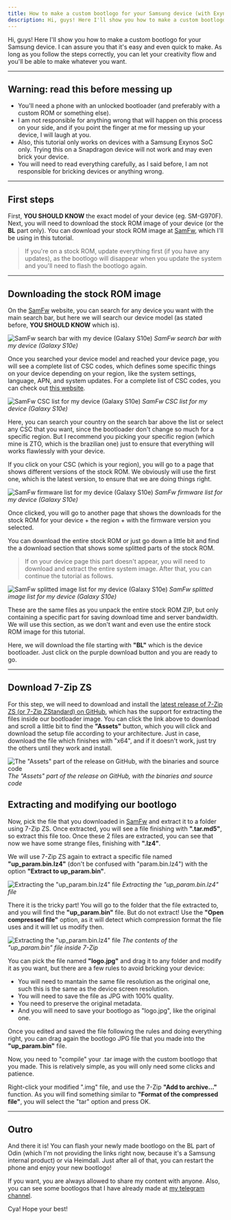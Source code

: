 ```yaml
---
title: How to make a custom bootlogo for your Samsung device (with Exynos)
description: Hi, guys! Here I'll show you how to make a custom bootlogo for your Samsung device.
---
```

Hi, guys! Here I'll show you how to make a custom bootlogo for your Samsung device. I can assure you that it's easy and even quick to make. As long as you follow the steps correctly, you can let your creativity flow and you'll be able to make whatever you want.

<hr>

## Warning: read this before messing up
- You'll need a phone with an unlocked bootloader (and preferably with a custom ROM or something else).
- I am not responsible for anything wrong that will happen on this process on your side, and if you point the finger at me for messing up your device, I will laugh at you.
- Also, this tutorial only works on devices with a Samsung Exynos SoC only. Trying this on a Snapdragon device will not work and may even brick your device.
- You will need to read everything carefully, as I said before, I am not responsible for bricking devices or anything wrong.

<hr>

## First steps
First, **YOU SHOULD KNOW** the exact model of your device (eg. SM-G970F). Next, you will need to download the stock ROM image of your device (or the **BL** part only). You can download your stock ROM image at [SamFw][samfw], which I'll be using in this tutorial.
> If you're on a stock ROM, update everything first (if you have any updates), as the bootlogo will disappear when you update the system and you'll need to flash the bootlogo again.

<hr>

## Downloading the stock ROM image
On the [SamFw][samfw] website, you can search for any device you want with the main search bar, but here we will search our device model (as stated before, **YOU SHOULD KNOW** which is).

![SamFw search bar with my device (Galaxy S10e)](https://telegra.ph/file/a555f57315f4021615848.jpg)
_SamFw search bar with my device (Galaxy S10e)_

Once you searched your device model and reached your device page, you will see a complete list of CSC codes, which defines some specific things on your device depending on your region, like the system settings, language, APN, and system updates. For a complete list of CSC codes, you can check out [this website][csc].

![SamFw CSC list for my device (Galaxy S10e)](https://telegra.ph/file/343ed2bf024a1345c64e4.jpg)
_SamFw CSC list for my device (Galaxy S10e)_

Here, you can search your country on the search bar above the list or select any CSC that you want, since the bootloader don't change so much for a specific region. But I recommend you picking your specific region (which mine is ZTO, which is the brazilian one) just to ensure that everything will works flawlessly with your device.

If you click on your CSC (which is your region), you will go to a page that shows different versions of the stock ROM. We obviously will use the first one, which is the latest version, to ensure that we are doing things right.

![SamFw firmware list for my device (Galaxy S10e)](https://telegra.ph/file/3c638ff943dcf7e564f3e.jpg)
_SamFw firmware list for my device (Galaxy S10e)_ 

Once clicked, you will go to another page that shows the downloads for the stock ROM for your device + the region + with the firmware version you selected.

You can download the entire stock ROM or just go down a little bit and find the a download section that shows some splitted parts of the stock ROM.

> If on your device page this part doesn't appear, you will need to download and extract the entire system image. After that, you can continue the tutorial as follows.

![SamFw splitted image list for my device (Galaxy S10e)](https://telegra.ph/file/307076a4e2d654dae9511.jpg)
_SamFw splitted image list for my device (Galaxy S10e)_
 

These are the same files as you unpack the entire stock ROM ZIP, but only containing a specific part for saving download time and server bandwidth. We will use this section, as we don't want and even use the entire stock ROM image for this tutorial.

Here, we will download the file starting with **"BL"** which is the device bootloader. Just click on the purple download button and you are ready to go.

<hr>

## Download 7-Zip ZS
For this step, we will need to download and install the [latest release of 7-Zip ZS (or 7-Zip ZStandard) on GitHub][7z-zs], which has the support for extracting the files inside our bootloader image. You can click the link above to download and scroll a little bit to find the **"Assets"** button, which you will click and download the setup file according to your architecture. Just in case, download the file which finishes with "x64", and if it doesn't work, just try the others until they work and install.

![The "Assets" part of the release on GitHub, with the binaries and source code](https://telegra.ph/file/72b8d145372b4deaf508a.jpg)
_The "Assets" part of the release on GitHub, with the binaries and source code_

## Extracting and modifying our bootlogo
Now, pick the file that you downloaded in [SamFw][samfw] and extract it to a folder using 7-Zip ZS. Once extracted, you will see a file finishing with **".tar.md5"**, so extract this file too. Once these 2 files are extracted, you can see that now we have some strange files, finishing with **".lz4"**.

We will use 7-Zip ZS again to extract a specific file named **"up_param.bin.lz4"** (don't be confused with "param.bin.lz4") with the option **"Extract to up_param.bin\"**.

![Extracting the "up_param.bin.lz4" file](https://telegra.ph/file/d1094cb57c86bcc9fc50d.jpg)
_Extracting the "up\_param.bin.lz4" file_

There it is the tricky part! You will go to the folder that the file extracted to, and you will find the **"up_param.bin"** file. But do not extract! Use the **"Open compressed file"** option, as it will detect which compression format the file uses and it will let us modify then.

![Extracting the "up_param.bin.lz4" file](https://telegra.ph/file/f8ecf83c9e677f2ff6880.jpg)
_The contents of the "up\_param.bin" file inside 7-Zip_ 

You can pick the file named **"logo.jpg"** and drag it to any folder and modify it as you want, but there are a few rules to avoid bricking your device:
- You will need to mantain the same file resolution as the original one, such this is the same as the device screen resolution.
- You will need to save the file as JPG with 100% quality.
- You need to preserve the original metadata.
- And you will need to save your bootlogo as "logo.jpg", like the original one.

Once you edited and saved the file following the rules and doing everything right, you can drag again the bootlogo JPG file that you made into the **"up_param.bin"** file.

Now, you need to "compile" your .tar image with the custom bootlogo that you made. This is relatively simple, as you will only need some clicks and patience.

Right-click your modified ".img" file, and use the 7-Zip **"Add to archive..."** function. As you will find something similar to **"Format of the compressed file"**, you will select the "tar" option and press OK.

<hr>

## Outro
And there it is! You can flash your newly made bootlogo on the BL part of Odin (which I'm not providing the links right now, because it's a Samsung internal product) or via Heimdall. Just after all of that, you can restart the phone and enjoy your new bootlogo!

If you want, you are always allowed to share my content with anyone. Also, you can see some bootlogos that I have already made at [my telegram channel][tg].

Cya! Hope your best!

[tg]: https://t.me/lucmsilvachannel
[7z-zs]: https://github.com/mcmilk/7-Zip-zstd/releases/latest
[csc]: https://ihax.io/samsung-csc-codes
[samfw]: https://samfw.com
